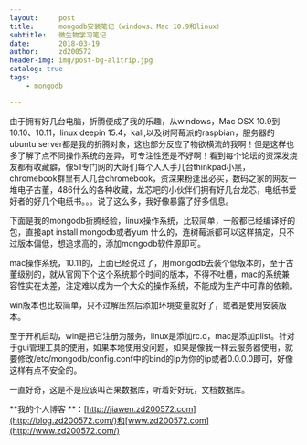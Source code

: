 ```yaml
---
layout:     post
title:      mongodb安装笔记（windows、Mac 10.9和linux）
subtitle:   微生物学习笔记
date:       2018-03-19
author:     zd200572
header-img: img/post-bg-alitrip.jpg
catalog: true
tags:
    - mongodb

---
```


由于拥有好几台电脑，折腾便成了我的乐趣，从windows，Mac OSX 10.9到10.10、10.11，linux deepin 15.4，kali,以及树阿莓派的raspbian，服务器的ubuntu server都是我的折腾对象，这也部分反应了物欲横流的我啊！但是这样也多了解了点不同操作系统的差异，可专注性还是不好啊！看到每个论坛的资深发烧友都有收藏癖，像51专门网的大哥们每个人人手几台thinkpad小黑，chromebook群里有人几台chromebook，资深果粉逢出必买，数码之家的网友一堆电子古董，486什么的各种收藏，龙芯吧的小伙伴们拥有好几台龙芯，电纸书爱好者的好几个电纸书。。。说了这么多，我好像暴露了好多信息。

下面是我的mongodb折腾经验，linux操作系统，比较简单，一般都已经编译好的包，直接apt install mongodb或者yum 什么的，连树莓派都可以这样搞定，只不过版本偏低，想追求高的，添加mongodb软件源即可。

mac操作系统，10.11的，上面已经说过了，用mongodb去装个低版本的，至于古董级别的，就从官网下个这个系统那个时间的版本，不得不吐槽，mac的系统兼容性实在太差，注定难以成为一个大众的操作系统，不能成为生产中可靠的依赖。

win版本也比较简单，只不过解压然后添加环境变量就好了，或者是使用安装版本。

至于开机启动，win是把它注册为服务，linux是添加rc.d，mac是添加plist。针对于gui管理工具的使用，如果本地使用没问题，如果是像我一样云服务器使用，就要修改/etc/mongodb/config.conf中的bind的ip为你的ip或者0.0.0.0即可，好像这样有点不安全的。

一直好奇，这是不是应该叫芒果数据库，听着好好玩，文档数据库。


**我的个人博客 **：[http://jiawen.zd200572.com](http://blog.zd200572.com/)和[www.zd200572.com](http://www.zd200572.com/)



